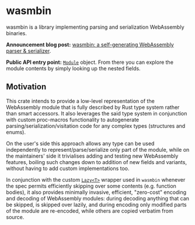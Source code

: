 # wasmbin

wasmbin is a library implementing parsing and serialization WebAssembly binaries.

**Announcement blog post:** [wasmbin: a self-generating WebAssembly parser & serializer](https://rreverser.com/wasmbin-yet-another-webassembly-parser-serializer/).

**Public API entry point:** [`Module`](https://docs.rs/wasmbin/latest/wasmbin/module/struct.Module.html) object. From there you can explore the module contents by simply looking up the nested fields.

## Motivation

This crate intends to provide a low-level representation of the WebAssembly module that is fully described by Rust type system rather than smart accessors. It also leverages the said type system in conjunction with custom proc-macros functionality to autogenerate parsing/serialization/visitation code for any complex types (structures and enums).

On the user's side this approach allows any type can be used independently to represent/parse/serialize only part of the module, while on the maintainers' side it trivialises adding and testing new WebAssembly features, boiling such changes down to addition of new fields and variants, without having to add custom implementations too.

In conjunction with the custom [`Lazy<T>`](https://docs.rs/wasmbin/latest/wasmbin/builtins/struct.Lazy.html) wrapper used in `wasmbin` whenever the spec permits efficiently skipping over some contents (e.g. function bodies), it also provides minimally invasive, efficient, "zero-cost" encoding and decoding of WebAssembly modules: during decoding anything that can be skipped, is skipped over lazily, and during encoding only modified parts of the module are re-encoded, while others are copied verbatim from source.
